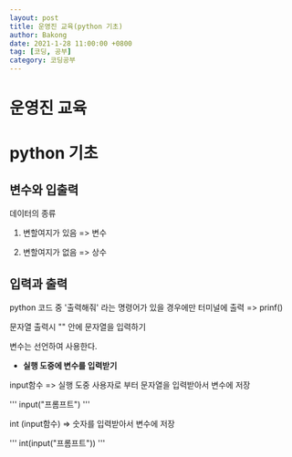 ```yaml
---
layout: post
title: 운영진 교육(python 기초)
author: Bakong
date: 2021-1-28 11:00:00 +0800
tag: [코딩, 공부]
category: 코딩공부
---
```


# 운영진 교육

# python 기초

## 변수와 입출력

데이터의 종류

1. 변할여지가 있음 => 변수

2. 변할여지가 없음 => 상수


## 입력과 출력

python 코드 중 '출력해줘' 라는 명령어가 있을 경우에만 터미널에 출력 => prinf()

문자열 출력시 "" 안에 문자열을 입력하기

변수는 선언하여 사용한다.

* **실행 도중에 변수를 입력받기**

input함수 => 실행 도중 사용자로 부터 문자열을 입력받아서 변수에 저장

'''
input("프롬프트") 
'''

int (input함수) => 숫자를 입력받아서 변수에 저장

'''
int(input("프롬프트"))
'''
